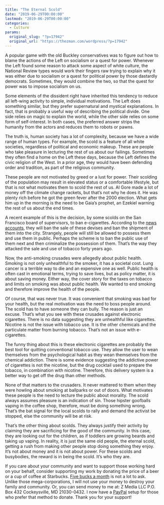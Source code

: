 ```yaml
---
title: "The Eternal Scold"
date: "2019-06-29T00:00:00"
lastmod: "2019-06-29T00:00:00"
categories:
  - Culture
params:
  original_slug: "?p=17942"
  original_url: "https://thezman.com/wordpress/?p=17942"
---
```


A popular game with the old Buckley conservatives was to figure out how
to blame the actions of the Left on socialism or a quest for power.
Whenever the Left found some reason to attack some aspect of white
culture, the National Review types would work their fingers raw trying
to explain why it was either due to socialism or a quest for political
power by those dastardly democrats. Sometimes, they would combine the
two, so that the quest for power was to impose socialism on us.

Some elements of the dissident right have inherited this tendency to
reduce all left-wing activity to simple, individual motivations. The
Left does something similar, but they prefer supernatural and mystical
explanations. In fact, that is probably a useful way of describing the
political divide. One side relies on magic to explain the world, while
the other side relies on some form of self-interest. In both cases, the
preferred answer strips the humanity from the actors and reduces them to
robots or pawns.

The truth is, human society has a lot of complexity, because we have a
wide range of human types. For example, the scold is a feature of all
white societies, regardless of political and economic makeup. These are
people who take pleasure in lecturing the rest of us about our failings.
Sometimes they often find a home on the Left these days, because the
Left defines the civic religion of the West. In a prior age, they would
have been defending order and tradition, as part of the religious
community.

These people are not motivated by greed or a lust for power. Their
scolding of the population may result in elevated status or a
comfortable lifestyle, but that is not what motivates them to scold the
rest of us. Al Gore made a lot of money off the climate change rackets,
but that’s not why he does it. He was plenty rich before he got the
green fever after the 2000 election. What gets him up in the morning is
the need to be Gaia’s prophet, an Ezekiel warning the rest of us about
the end times.

A recent example of this is the decision, by some scolds on the San
Francisco board of supervisors, to ban e-cigarettes. According to the <a
href="https://www.cnn.com/2019/06/25/health/san-francisco-e-cigarette-ban-sales-bn/index.html"
rel="noopener noreferrer" target="_blank">news accounts</a>, they will
ban the sale of these devises and ban the shipment of them into the
city. Strangely, people will still be allowed to possess them and use
them in public. Perhaps the scheme is to ban the public use of them next
and then criminalize the possession of them. That’s the way they
attacked the sale and use of tobacco forty years ago.

Now, the anti-smoking crusades were allegedly about public health.
Smoking is not only unhealthful to the smoker, it has a societal cost.
Lung cancer is a terrible way to die and an expensive one as well.
Public health is often cast in emotional terms, trying to save lives,
but as policy matter, it is about saving money. Either way, the cover
story for the taxes on tobacco and limits on smoking was about public
health. We wanted to end smoking and therefore improve the health of the
people.

Of course, that was never true. It was convenient that smoking was bad
for your health, but the real motivation was the need to boss people
around. The scold has to have someone they can bully. The reason is just
an excuse. That’s what you see with these crusades against electronic
cigarettes. There is no data suggesting they are unhealthful like
cigarettes. Nicotine is not the issue with tobacco use. It is the other
chemicals and the particulate matter from burning tobacco. That’s not an
issue with e-cigarettes.

The funny thing about this is these electronic cigarettes are probably
the best tool for quitting conventional tobacco use. They allow the user
to wean themselves from the psychological habit as they wean themselves
from the chemical addiction. There is some evidence suggesting the
addictive power of cigarettes is not the nicotine, but the drug cocktail
used to prepare the tobacco, in combination with nicotine. Therefore,
this delivery system is a better way to get off the drug than other
methods.

None of that matters to the crusaders. It never mattered to them when
they were howling about smoking at ballparks or out of doors. What
motivates these people is the need to lecture the public about morality.
The scold always assumes pleasure is an indication of sin. Those hipster
goofballs vaping in the coffee shop, therefore, must be doing something
wrong. That’s the bat signal for the local scolds to rally and demand
the activist be stopped, else the community will be at risk.

That’s the other thing about scolds. They always justify their activity
by claiming they are sacrificing for the good of the community. In this
case, they are looking out for the children, as if toddlers are growing
beards and taking up vaping. In reality, it is just the same old people,
the eternal scold, getting a rush from making other people stop doing
something they enjoy. It’s not about money and it is not about power.
For these scolds and busybodies, the reward is in being the scold. It’s
who they are.

If you care about your community and want to support those working hard
on your behalf, consider supporting my work by donating the price of a
beer or a cup of coffee at
Starbucks. <a href="https://www.subscribestar.com/the-z-blog"
rel="noopener noreferrer">Five bucks a month</a> is not a lot to ask.
Unlike those mega-corporations, I will not use your money to destroy
your family and community. Or, you can send money to me at: Z Media LLC
P.O. Box 432 Cockeysville, MD 21030-0432. I now have a <a
href="https://www.paypal.com/cgi-bin/webscr?cmd=_s-xclick&amp;hosted_button_id=UDAS2Q8JYA6CN&amp;source=url"
rel="noopener noreferrer">PayPal</a> setup for those who prefer that
method to donate. Thank you for your support!
